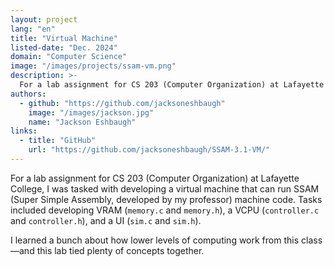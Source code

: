 ```yaml
---
layout: project
lang: "en"
title: "Virtual Machine"
listed-date: "Dec. 2024"
domain: "Computer Science"
image: "/images/projects/ssam-vm.png"
description: >-
  For a lab assignment for CS 203 (Computer Organization) at Lafayette College, I was tasked with developing a virtual machine that can run SSAM (Super Simple Assembly, developed by my professor) machine code.
authors:
  - github: "https://github.com/jacksoneshbaugh"
    image: "/images/jackson.jpg"
    name: "Jackson Eshbaugh"
links:
  - title: "GitHub"
    url: "https://github.com/jacksoneshbaugh/SSAM-3.1-VM/"
---
```


For a lab assignment for CS 203 (Computer Organization) at Lafayette College, I was tasked with developing a virtual
machine that can run SSAM (Super Simple Assembly, developed by my professor) machine code. Tasks included developing
VRAM (`memory.c` and `memory.h`), a VCPU (`controller.c` and `controller.h`), and a UI (`sim.c` and `sim.h`).

I learned a bunch about how lower levels of computing work from this class—and this lab tied plenty of concepts
together.